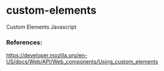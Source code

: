 # custom-elements
Custom Elements Javascript

### References:
https://developer.mozilla.org/en-US/docs/Web/API/Web_components/Using_custom_elements
